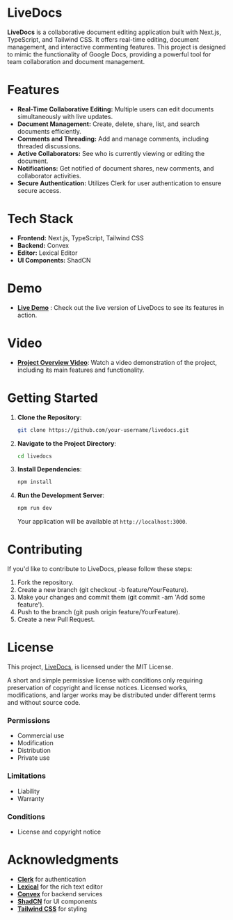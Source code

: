 # LiveDocs
**LiveDocs** is a collaborative document editing application built with Next.js, TypeScript, and Tailwind CSS. It offers real-time editing, document management, and interactive commenting features. This project is designed to mimic the functionality of Google Docs, providing a powerful tool for team collaboration and document management.

# Features
- **Real-Time Collaborative Editing:** Multiple users can edit documents simultaneously with live updates.
- **Document Management:** Create, delete, share, list, and search documents efficiently.
- **Comments and Threading:** Add and manage comments, including threaded discussions.
- **Active Collaborators:** See who is currently viewing or editing the document.
- **Notifications:** Get notified of document shares, new comments, and collaborator activities.
- **Secure Authentication:** Utilizes Clerk for user authentication to ensure secure access.
# Tech Stack
- **Frontend:** Next.js, TypeScript, Tailwind CSS
- **Backend:** Convex
- **Editor:** Lexical Editor
- **UI Components:** ShadCN
# Demo
- **[Live Demo](https://live-docs-nine-xi.vercel.app/)** : Check out the live version of LiveDocs to see its features in action.
# Video
- **[Project Overview Video](https://drive.google.com/file/d/1rD4sjcuzlLmfYwQ1kM5qroqOmMokwP0N/view?usp=sharing)**: Watch a video demonstration of the project, including its main features and functionality.
# Getting Started

1. **Clone the Repository**:

    ```bash
    git clone https://github.com/your-username/livedocs.git
    ```

2. **Navigate to the Project Directory**:

    ```bash
    cd livedocs
    ```

3. **Install Dependencies**:

    ```bash
    npm install
    ```

4. **Run the Development Server**:

    ```bash
    npm run dev
    ```

    Your application will be available at `http://localhost:3000`.


# Contributing
If you'd like to contribute to LiveDocs, please follow these steps:

1. Fork the repository.
2. Create a new branch (git checkout -b feature/YourFeature).
3. Make your changes and commit them (git commit -am 'Add some feature').
4. Push to the branch (git push origin feature/YourFeature).
5. Create a new Pull Request.

# License
This project, [LiveDocs](https://github.com/ayushbansal111/LiveDocs), is licensed under the MIT License.

A short and simple permissive license with conditions only requiring preservation of copyright and license notices. Licensed works, modifications, and larger works may be distributed under different terms and without source code.

### Permissions
- Commercial use
- Modification
- Distribution
- Private use

### Limitations
- Liability
- Warranty

### Conditions
- License and copyright notice

# Acknowledgments
- **[Clerk](https://clerk.com/)** for authentication 
- **[Lexical](https://lexical.dev/)** for the rich text editor
- **[Convex](https://www.convex.dev/)** for backend services
- **[ShadCN](https://ui.shadcn.com/)** for UI components
- **[Tailwind CSS](https://tailwindcss.com/)** for styling
